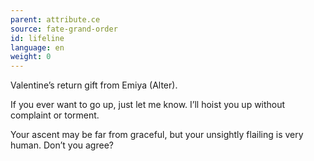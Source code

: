 ```yaml
---
parent: attribute.ce
source: fate-grand-order
id: lifeline
language: en
weight: 0
---
```


Valentine’s return gift from Emiya (Alter).

If you ever want to go up, just let me know.
I’ll hoist you up without complaint or torment.

Your ascent may be far from graceful, but your unsightly flailing is very human.
Don’t you agree?
